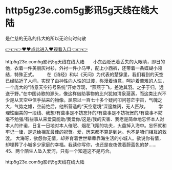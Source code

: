# http5g23e.com5g影讯5g天线在线大陆
是仁慈的无私的伟大的所以无论何时何散

<a href="https://github.com/getmal/fdwwt/issues/2">👉👉👉♥♥点此进入♥观看入口👈👉👉</a>

http5g23e.com5g影讯5g天线在线大陆　　小东西眨巴着丢失的大眼睛，即日的他，衣着一件美丽灰衬衫，外衬一件小马甲，配上小西裤，还带着一条蝶蝴小领结，特殊正式。
　　在《诗经》和以《天问》为代表的楚辞里，我们看到的天空已经贴近了人间，实现了由神性向人性的过渡，弥漫着诗意，呵护着苦难的人生，一个庞大的“诗意天空符号系统”开始浮现，“燕燕于飞，差池其羽。之子于归，远送于野。”在中国诗歌的源头，像这样借助事物的比兴犹如清泉潺潺，而这类比兴不少是从天空中信手拈来的物像。屈原以一百七十多个疑问叩问苍茫宇宙，气魄之大，气势之雄，空前绝后，他所营造的“天空意境”深邃雄阔，无人匹敌。
　　学理性幽美的一段线、我想/有些事是不妨忘怀的/有些事是不妨祝贺的/有些事不妨毫不勉强/有些事从来爱莫能助/我爱你/这是/我的灾害、我老是简单地忘怀本人对本人的许诺，日复一日地对本人催眠、烟花飞翔的功夫，火苗掉入海中。忘怀就和牢记一律，是送给相互最佳的祝贺。爱，历来都不算是到达。也不是咱们相互的救渡。
大海呀，欲怨你无情，却养育着世世辈辈靠海生活的小城人。欲说你有情，却埋葬了小城多少家庭的幸福。我读你写你，也还是夜夜做着蔚蓝色的梦……
	45、两个陌生人坠入爱河，只有一个知道这不是巧合。

http5g23e.com5g影讯5g天线在线大陆
